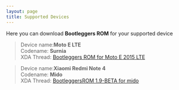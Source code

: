 ```yaml
---
layout: page
title: Supported Devices
---
```


Here you can download **Bootleggers ROM** for your supported device


> Device name:**Moto E LTE**  
> Codename:   **Surnia**  
> XDA Thread: [Bootleggers ROM for Moto E 2015 LTE](https://forum.xda-developers.com/moto-e-2015/orig-development/rom-bootleggers-rom-moto-e-2015-lte-t3725351)



> Device name:**Xiaomi Redmi Note 4**  
> Codename:   **Mido**  
> XDA Thread: [BootleggersROM 1.9-BETA for mido](https://forum.xda-developers.com/redmi-note-4/xiaomi-redmi-note-4-snapdragon-roms-kernels-recoveries--other-development/rom-bootleggersrom-mido-t3728677)
